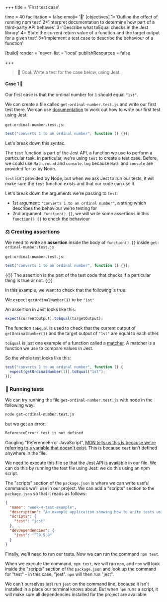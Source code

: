 +++
title = 'First test case'

time = 40
facilitation = false
emoji= '💼'
[objectives]
    1='Outline the effect of running npm test'
    2='Interpret documentation to determine how part of a third-party API behaves'
    3='Describe what toEqual checks in the Jest library'
    4='State the current return value of a function and the target output for a given test'
    5='Implement a test case to describe the behaviour of a function'

[build]
  render = 'never'
  list = 'local'
  publishResources = false

+++

> 🎯 Goal: Write a test for the case below, using Jest:

#### Case 1 💼

Our first case is that the ordinal number for `1` should equal `"1st"`.

We can create a file called `get-ordinal-number.test.js` and write our first test there.
We can use [documentation](https://jestjs.io/docs/getting-started) to work out how to write our first test using Jest.

`get-ordinal-number.test.js`:

```js
test("converts 1 to an ordinal number", function () {});
```

Let's break down this syntax.

The `test` function is part of the Jest API, a function we use to perform a particular task.
In particular, we're using `test` to create a test case.
Before, we could use `Math.round` and `console.log` because `Math` and `console` are provided for us by Node.

`test` isn't provided by Node, but when we ask Jest to run our tests, it will make sure the `test` function exists and that our code can use it.

Let's break down the arguments we're passing to `test`:

- 1st argument: `"converts 1 to an ordinal number"`, a string which describes the behaviour we're testing for
- 2nd argument: `function() {}`, we will write some assertions in this `function() {}` to check the behaviour

### ⚖️ Creating assertions

We need to write an **assertion** inside the body of `function() {}` inside `get-ordinal-number.test.js`

`get-ordinal-number.test.js`:

```js
test("converts 1 to an ordinal number", function () {});
```

{{<note type="tip" title="Recall">}}
The assertion is the part of the test code that checks if a particular thing is true or not.
{{</note>}}

In this example, we want to check that the following is true:

We expect `getOrdinalNumber(1)` to be `"1st"`

An assertion in Jest looks like this:

```js
expect(currentOutput).toEqual(targetOutput);
```

The function `toEqual` is used to check that the current output of `getOrdinalNumber(1)` and the target output of `"1st"` are equal to each other.

`toEqual` is just one example of a function called a [matcher](https://jestjs.io/docs/using-matchers).
A matcher is a function we use to compare values in Jest.

So the whole test looks like this:

```js
test("converts 1 to an ordinal number", function () {
  expect(getOrdinalNumber(1)).toEqual("1st");
});
```

### 👟 Running tests

We can try running the file `get-ordinal-number.test.js` with node in the following way:

```bash
node get-ordinal-number.test.js
```

but we get an error:

```bash
ReferenceError: test is not defined
```

Googling "ReferenceError JavaScript", [MDN tells us this is because we're referring to a variable that doesn't exist](https://developer.mozilla.org/en-US/docs/Web/JavaScript/Reference/Global_Objects/ReferenceError). This is because `test` isn’t defined anywhere in the file.

We need to execute this file so that the Jest API is available in our file. We can do this by running the test file using Jest: we do this using an npm script.

The "scripts" section of the `package.json` is where we can write useful commands we'll use in our project. We can add a "scripts" section to the `package.json` so that it reads as follows:

```json {linenos=table,hl_lines=["4-6"],linenostart=1}
{
  "name": "week-4-test-example",
  "description": "An example application showing how to write tests using the jest framework",
  "scripts": {
    "test": "jest"
  },
  "devDependencies": {
    "jest": "^29.5.0"
  }
}
```

Finally, we'll need to run our tests.
Now we can run the command `npm test`.

When we execute the command, `npm test`, we will run `npm`, and `npm` will look inside the "scripts" section of the `package.json` and look up the command for "test" - in this case, "jest". `npm` will then run "jest".

We can't ourselves just run `jest` on the command line, because it isn't installed in a place our terminal knows about. But when `npm` runs a script, it will make sure all dependencies installed for the project are available.
